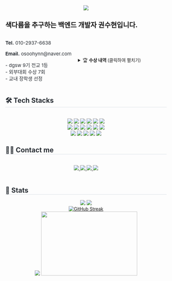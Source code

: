 
<!--
<a href="https://github.com/osoohynn"><img align="center" style="height:180px" src="https://github-readme-stats.vercel.app/api?username=osoohynn&show_icons=true&include_all_commits=true&theme=nord&hide_border=true" alt="권수현's github stats" /></a>

<a href="https://github.com/osoohynn"><img align="center" style="height:180px" src="https://github-readme-stats.vercel.app/api/top-langs/?username=osoohynn&layout=compact&theme=nord&hide_border=true" /></a>
-->

<div align= "center">
    <img src="https://capsule-render.vercel.app/api?type=waving&color=0:a3baff,100:4f4dff&height=180&text=Suhyun's%20GitHub&animation=blink&fontColor=ffffff&fontSize=60" />
</div>
<h2>색다름을 추구하는 백엔드 개발자 권수현입니다.</h2>

<div style="display: flex; align-items: center; justify-content: flex-start; text-align: left; gap: 20px;">
    <div style="font-weight: 400; font-size: 15px; color: #282d33;">
        <p><b>Tel.</b> 010-2937-6638</p>
        <p><b>Email.</b> osoohynn@naver.com</p>
        <p> - dgsw 9기 전교 1등<br> - 외부대회 수상 7회<br> - 교내 장학생 선정</p>
    </div>
    <details>
  <summary>🏆 <b> 수상 내역 </b> (클릭하여 펼치기)</summary>

  - 2024 05 | 꿈 발표 대회 2위 (은상)  
  - 2024 05 | SW 아이디어톤 1위  
  - 2024 07 | 교내 발명품 경진대회 우수상  
  - 2024 08 | 사회과목 교과 우수상  
  - 2024 08 | 교내 다독상 2위  
  - 2024 08 | DGIST 코딩 오디세이 1위 (금상)  
  - 2024 08 | 해커그라운드 우수상  
  - 2024 10 | ICT 창업가 캠프 동상 & 협업상  
  - 2024 11 | 스마틴앱챌린지 우수상  
  - 2024 12 | 28회 앱잼 미래산업 최우수상  
  - 2024 12 | 교내 다독상 1위  
  - 2024 12 | 교내 소프트웨어로 나르샤 1위  
  - 2025 01 | 연암공대 AI 해커톤 대상  
  - 2025 02 | 교내 학생역량인증제 종합 2위 & 전공 분야 우수상  
  - 2025 02 | 29회 앱잼 생활정보 우수상  

</details>
</div>
    </div>
    <div style="text-align: left;">
    <h2 style="border-bottom: 1px solid #d8dee4; color: #282d33;"> 🛠️ Tech Stacks </h2> <br> 
    <div  align= "center"> <img src="https://img.shields.io/badge/Java-007396?style=for-the-badge&logo=Java&logoColor=white">
        <img src="https://img.shields.io/badge/Kotlin-7F52FF?style=for-the-badge&logo=kotlin&logoColor=white">
          <img src="https://img.shields.io/badge/Spring-6DB33F?style=for-the-badge&logo=Spring&logoColor=white">
          <img src="https://img.shields.io/badge/Spring Boot-6DB33F?style=for-the-badge&logo=Spring Boot&logoColor=white">
          <img src="https://img.shields.io/badge/Node.js-339933?style=for-the-badge&logo=Node.js&logoColor=white">
          <img src="https://img.shields.io/badge/Express-000000?style=for-the-badge&logo=Express&logoColor=white">
          <br/><img src="https://img.shields.io/badge/Django-092E20?style=for-the-badge&logo=Django&logoColor=white">
          <img src="https://img.shields.io/badge/Amazon AWS-232F3E?style=for-the-badge&logo=Amazon AWS&logoColor=white">
          <img src="https://img.shields.io/badge/FastAPI-009688?style=for-the-badge&logo=FastApi&logoColor=white">
          <img src="https://img.shields.io/badge/Docker-2496ED?style=for-the-badge&logo=Docker&logoColor=white">
          <img src="https://img.shields.io/badge/C-A8B9CC?style=for-the-badge&logo=C&logoColor=white">
          <img src="https://img.shields.io/badge/Javascript-F7DF1E?style=for-the-badge&logo=Javascript&logoColor=white">
          <br/><img src="https://img.shields.io/badge/Linux-FCC624?style=for-the-badge&logo=Linux&logoColor=white">
          <img src="https://img.shields.io/badge/MongoDB-47A248?style=for-the-badge&logo=MongoDB&logoColor=white">
          <img src="https://img.shields.io/badge/MySQL-4479A1?style=for-the-badge&logo=MySQL&logoColor=white">
          <img src="https://img.shields.io/badge/Tensorflow-FF6F00?style=for-the-badge&logo=Tensorflow&logoColor=white">
          <img src="https://img.shields.io/badge/Flask-000000?style=for-the-badge&logo=Flask&logoColor=white">
          <br/></div>
    </div>
    <div style="text-align: left;">
    <h2 style="border-bottom: 1px solid #d8dee4; color: #282d33;"> 🧑‍💻 Contact me </h2> <br> 
    <div align= "center"> <a href=https://www.instagram.com/osoohynn> <img src="https://img.shields.io/badge/Instagram-E4405F?style=for-the-badge&logo=Instagram&logoColor=white&link=https://www.instagram.com/osoohynn"> </a>
         <a href=https://velog.io/@su080915> <img src="https://img.shields.io/badge/Velog-20C997?style=for-the-badge&logo=Velog&logoColor=white&link=https://velog.io/@su080915"> </a>
         <a href=https://osoohynn.notion.site/\> <img src="https://img.shields.io/badge/Notion-000000?style=for-the-badge&logo=Notion&logoColor=white&link=https://osoohynn.notion.site/\"> </a>
        <a href=https://www.linkedin.com/in/osoohynn//\> <img src="https://img.shields.io/badge/LinkedIn-0077B5?style=for-the-badge&logo=LinkedIn&logoColor=white&link=https://www.linkedin.com/in/osoohynn/\"> </a>
          </div>  <br> 
    <div align= "center">  </div> 
    </div>
    <div style="text-align: left;"> 
    <h2 style="border-bottom: 1px solid #d8dee4; color: #282d33;"> 🏅 Stats </h2> <div align= "center"> <img src="https://github-readme-stats.vercel.app/api?username=osoohynn&theme=ambient_gradient&show_icons=true"
         /> <img src="https://github-readme-stats.vercel.app/api/top-langs/?username=osoohynn&layout=compact&theme=transparent"
           /> <a href="https://git.io/streak-stats"><br><img src="https://streak-stats.demolab.com?user=osoohynn" alt="GitHub Streak" /></a><br>
    <img src="http://mazandi.herokuapp.com/api?handle=dgsw1301&theme=warm"/><span> </span> <a href="https://github.com/devxb/gitanimals">
      <img
        src="https://render.gitanimals.org/lines/osoohynn?pet-id=645451270248723827"
        width="300"
        height="200"
      />
    </a>

  

<!--
**osoohynn/osoohynn** is a ✨ _special_ ✨ repository because its `README.md` (this file) appears on your GitHub profile.

Here are some ideas to get you started:

- 🔭 I’m currently working on ...
- 🌱 I’m currently learning ...
- 👯 I’m looking to collaborate on ...
- 🤔 I’m looking for help with ...
- 💬 Ask me about ...
- 📫 How to reach me: ...
- 😄 Pronouns: ...
- ⚡ Fun fact: ...
-->
